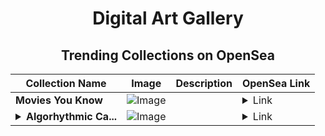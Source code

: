 <div align="center">

# Digital Art Gallery

## Trending Collections on OpenSea

| Collection Name                       | Image                                                                                     | Description                       | OpenSea Link                                                                                          |
|---------------------------------------|-------------------------------------------------------------------------------------------|-----------------------------------|--------------------------------------------------------------------------------------------------------|
| **Movies You Know** | ![Image](https://i.seadn.io/s/raw/files/821a9f20ee29532f02925238ef1b5961.jpg?w=500&auto=format?w=200&auto=format) |  | <details><summary>Link</summary>[Movies You Know](https://opensea.io/collection/movies-you-know-5)</details> |
| **<details><summary>Algorhythmic Ca...</summary>Algorhythmic Carving</details>** | ![Image](https://i.seadn.io/s/raw/files/f0974102b056ba78a526316264aac8a6.png?w=500&auto=format?w=200&auto=format) |  | <details><summary>Link</summary>[Algorhythmic Carving](https://opensea.io/collection/algorhythmic-carving)</details> |

</div>